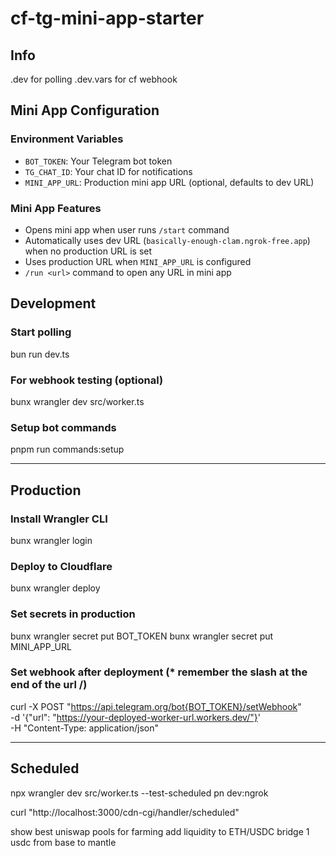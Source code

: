 # cf-tg-mini-app-starter

## Info
.dev for polling
.dev.vars for cf webhook

## Mini App Configuration

### Environment Variables
- `BOT_TOKEN`: Your Telegram bot token
- `TG_CHAT_ID`: Your chat ID for notifications
- `MINI_APP_URL`: Production mini app URL (optional, defaults to dev URL)

### Mini App Features
- Opens mini app when user runs `/start` command
- Automatically uses dev URL (`basically-enough-clam.ngrok-free.app`) when no production URL is set
- Uses production URL when `MINI_APP_URL` is configured
- `/run <url>` command to open any URL in mini app

## Development

### Start polling
bun run dev.ts

### For webhook testing (optional)
bunx wrangler dev src/worker.ts

### Setup bot commands
pnpm run commands:setup

---

## Production

### Install Wrangler CLI
bunx wrangler login

### Deploy to Cloudflare
bunx wrangler deploy

### Set secrets in production
bunx wrangler secret put BOT_TOKEN
bunx wrangler secret put MINI_APP_URL

### Set webhook after deployment (* remember the slash at the end of the url /)
curl -X POST "https://api.telegram.org/bot{BOT_TOKEN}/setWebhook" \
     -d '{"url": "https://your-deployed-worker-url.workers.dev/"}' \
     -H "Content-Type: application/json"

---

## Scheduled
npx wrangler dev src/worker.ts --test-scheduled
pn dev:ngrok

curl "http://localhost:3000/cdn-cgi/handler/scheduled"


show best uniswap pools for farming
add liquidity to ETH/USDC
bridge 1 usdc from base to mantle